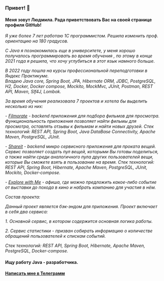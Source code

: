 ### Привет! 👋
#### Меня зовут Людмила. Рада приветствовать Вас на своей странице профиля GitHub!
_Я уже более 7 лет работаю 1С программистом. Решила изменить проф. ориентацию на 180 градусов._

_С Java  я познакомилась еще в университете, у меня хорошо получалось программировать во время обучения , по этому в конце 2021 года я решила, что хочу углубиться в этот язык намного больше._

_В 2022 году пошла на курсы профессиональной переподготовки в Яндекс Практикуме.  
Владею Java core, Spring Boot, JPA, Hibernate ORM, JDBC, PostgreSQL, H2, Docker, Docker compose, Mockito, MockMvc, JUnit, Postman, REST API, Maven, Slf4J, Lombok._

_За время обучения реализовала 7 проектов и хотела бы выделить несколько из них:_

_- [Filmorate](https://github.com/ZaharovaLudmila/java-filmorate) - backend приложения для подбора фильмов для просмотра. Функциональность приложения позволяет найти фильмы для просмотра, оставлять отзывы к фильмам и найти новых друзей.
Стек технологий: REST API, Spring Boot, Java DataBase Connectivity, Apache Maven, PostgreSQL, JUnit._

_- [Shareit](https://github.com/ZaharovaLudmila/java-shareit) - backend микро сервисного приложения для проката вещей. Сервис позволяет создать пул вещей, которыми Вы готовы поделиться, а также найти среди аналогичного пула других пользователей вещи, которые Вы сможете взять в пользование на время.
Стек технологий: REST API, Spring Boot, Hibernate, Apache Maven, PostgreSQL, JUnit, Mockito, Docker-compose._

_- [Explore with Me](https://github.com/ZaharovaLudmila/java-explore-with-me) - афиша, где можно
предложить какое-либо событие от выставки до похода в кино и набрать компанию для участия в нём._

_Состав проекта:_

_Данный проект является бэк-эндом для приложения.
Проект включает в себя два сервиса:_

_1. Основной сервис, в котором содержится основная логика работы._

_2. Сервис статистики - призван собирать информацию о количестве обращений пользователей к спискам событий._

_Стек технологий: REST API, Spring Boot, Hibernate, Apache Maven, PostgreSQL, Docker-compose._

#### Ищу работу Java - разработчика.
#### [Написать мне в Телеграмм](https://t.me/Ludmila_Zaharova)
<!--
**ZaharovaLudmila/ZaharovaLudmila** is a ✨ _special_ ✨ repository because its `README.md` (this file) appears on your GitHub profile.

Here are some ideas to get you started:

- 🔭 I’m currently working on ...
- 🌱 I’m currently learning ...
- 👯 I’m looking to collaborate on ...
- 🤔 I’m looking for help with ...
- 💬 Ask me about ...
- 📫 How to reach me: ...
- 😄 Pronouns: ...
- ⚡ Fun fact: ...
-->
